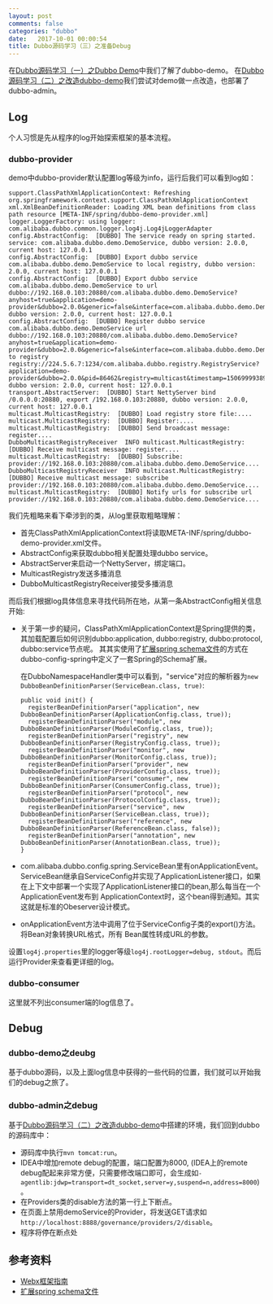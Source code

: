 ```yaml
---
layout: post
comments: false
categories: "dubbo"
date:   2017-10-01 00:00:54
title: Dubbo源码学习（三）之准备Debug
---
```


<div id="toc"></div>

在[Dubbo源码学习（一）之Dubbo Demo](/2017/09/30/dubbo-demo/)中我们了解了dubbo-demo。
在[Dubbo源码学习（二）之改造dubbo-demo](/2017/10/01/dubbo-zookeeper/)我们尝试对demo做一点改造，也部署了dubbo-admin。

## Log
个人习惯是先从程序的log开始探索框架的基本流程。

### dubbo-provider
demo中dubbo-provider默认配置log等级为info，运行后我们可以看到log如：

```
support.ClassPathXmlApplicationContext: Refreshing org.springframework.context.support.ClassPathXmlApplicationContext
xml.XmlBeanDefinitionReader: Loading XML bean definitions from class path resource [META-INF/spring/dubbo-demo-provider.xml]
logger.LoggerFactory: using logger: com.alibaba.dubbo.common.logger.log4j.Log4jLoggerAdapter
config.AbstractConfig:  [DUBBO] The service ready on spring started. service: com.alibaba.dubbo.demo.DemoService, dubbo version: 2.0.0, current host: 127.0.0.1
config.AbstractConfig:  [DUBBO] Export dubbo service com.alibaba.dubbo.demo.DemoService to local registry, dubbo version: 2.0.0, current host: 127.0.0.1
config.AbstractConfig:  [DUBBO] Export dubbo service com.alibaba.dubbo.demo.DemoService to url dubbo://192.168.0.103:20880/com.alibaba.dubbo.demo.DemoService?anyhost=true&application=demo-provider&dubbo=2.0.0&generic=false&interface=com.alibaba.dubbo.demo.DemoService&methods=sayHello&pid=86462&side=provider&timestamp=1506999958995, dubbo version: 2.0.0, current host: 127.0.0.1
config.AbstractConfig:  [DUBBO] Register dubbo service com.alibaba.dubbo.demo.DemoService url dubbo://192.168.0.103:20880/com.alibaba.dubbo.demo.DemoService?anyhost=true&application=demo-provider&dubbo=2.0.0&generic=false&interface=com.alibaba.dubbo.demo.DemoService&methods=sayHello&pid=86462&side=provider&timestamp=1506999958995 to registry registry://224.5.6.7:1234/com.alibaba.dubbo.registry.RegistryService?application=demo-provider&dubbo=2.0.0&pid=86462&registry=multicast&timestamp=1506999938958, dubbo version: 2.0.0, current host: 127.0.0.1
transport.AbstractServer:  [DUBBO] Start NettyServer bind /0.0.0.0:20880, export /192.168.0.103:20880, dubbo version: 2.0.0, current host: 127.0.0.1
multicast.MulticastRegistry:  [DUBBO] Load registry store file:....
multicast.MulticastRegistry:  [DUBBO] Register:....
multicast.MulticastRegistry:  [DUBBO] Send broadcast message: register....
DubboMulticastRegistryReceiver  INFO multicast.MulticastRegistry:  [DUBBO] Receive multicast message: register....
multicast.MulticastRegistry:  [DUBBO] Subscribe: provider://192.168.0.103:20880/com.alibaba.dubbo.demo.DemoService....
DubboMulticastRegistryReceiver  INFO multicast.MulticastRegistry:  [DUBBO] Receive multicast message: subscribe provider://192.168.0.103:20880/com.alibaba.dubbo.demo.DemoService....
multicast.MulticastRegistry:  [DUBBO] Notify urls for subscribe url provider://192.168.0.103:20880/com.alibaba.dubbo.demo.DemoService....
```

我们先粗略来看下牵涉到的类，从log里获取粗略理解：
- 首先ClassPathXmlApplicationContext将读取META-INF/spring/dubbo-demo-provider.xml文件。
- AbstractConfig来获取dubbo相关配置处理dubbo service。
- AbstractServer来启动一个NettyServer，绑定端口。
- MulticastRegistry发送多播消息
- DubboMulticastRegistryReceiver接受多播消息

而后我们根据log具体信息来寻找代码所在地，从第一条AbstractConfig相关信息开始:
- 关于第一步的疑问，ClassPathXmlApplicationContext是Spring提供的类，其加载配置后如何识别dubbo:application, dubbo:registry, dubbo:protocol, dubbo:service节点呢。
其其实使用了[扩展spring schema文件](https://segmentfault.com/a/1190000007047168)的方式在dubbo-config-spring中定义了一套Spring的Schema扩展。

	在DubboNamespaceHandler类中可以看到，"service"对应的解析器为`new DubboBeanDefinitionParser(ServiceBean.class, true)`:

	```
	public void init() {
	  registerBeanDefinitionParser("application", new DubboBeanDefinitionParser(ApplicationConfig.class, true));
	  registerBeanDefinitionParser("module", new DubboBeanDefinitionParser(ModuleConfig.class, true));
	  registerBeanDefinitionParser("registry", new DubboBeanDefinitionParser(RegistryConfig.class, true));
	  registerBeanDefinitionParser("monitor", new DubboBeanDefinitionParser(MonitorConfig.class, true));
	  registerBeanDefinitionParser("provider", new DubboBeanDefinitionParser(ProviderConfig.class, true));
	  registerBeanDefinitionParser("consumer", new DubboBeanDefinitionParser(ConsumerConfig.class, true));
	  registerBeanDefinitionParser("protocol", new DubboBeanDefinitionParser(ProtocolConfig.class, true));
	  registerBeanDefinitionParser("service", new DubboBeanDefinitionParser(ServiceBean.class, true));
	  registerBeanDefinitionParser("reference", new DubboBeanDefinitionParser(ReferenceBean.class, false));
	  registerBeanDefinitionParser("annotation", new DubboBeanDefinitionParser(AnnotationBean.class, true));
	}
	```

- com.alibaba.dubbo.config.spring.ServiceBean里有onApplicationEvent。ServiceBean继承自ServiceConfig并实现了ApplicationListener接口，如果在上下文中部署一个实现了ApplicationListener接口的bean,那么每当在一个ApplicationEvent发布到 ApplicationContext时，这个bean得到通知。其实这就是标准的Obeserver设计模式。

- onApplicationEvent方法中调用了位于ServiceConfig子类的export()方法。将Bean对象转换URL格式，所有 Bean属性转成URL的参数。


设置`log4j.properties`里的logger等级`log4j.rootLogger=debug, stdout`。而后运行Provider来查看更详细的log。


### dubbo-consumer

这里就不列出consumer端的log信息了。


## Debug
### dubbo-demo之deubg

基于dubbo源码，以及上面log信息中获得的一些代码的位置，我们就可以开始我们的debug之旅了。

### dubbo-admin之debug
基于[Dubbo源码学习（二）之改造dubbo-demo](/2017/10/01/dubbo-zookeeper/)中搭建的环境，我们回到dubbo的源码库中：
- 源码库中执行`mvn tomcat:run`。
- IDEA中增加remote debug的配置，端口配置为8000, (IDEA上的remote debug配起来非常方便，只需要修改端口即可，会生成如`-agentlib:jdwp=transport=dt_socket,server=y,suspend=n,address=8000`)。
- 在Providers类的disable方法的第一行上下断点。
- 在页面上禁用demoService的Provider，将发送GET请求如`http://localhost:8888/governance/providers/2/disable`。
- 程序将停在断点处


## 参考资料
- [Webx框架指南](http://www.360doc.com/content/15/0323/10/22409769_457343362.shtml)
- [扩展spring schema文件](https://segmentfault.com/a/1190000007047168)


<script type="text/javascript">
$(document).ready(function() {
    $('#toc').toc({ listType: 'ul', title: "<i>目录</i>" });
});
</script>
